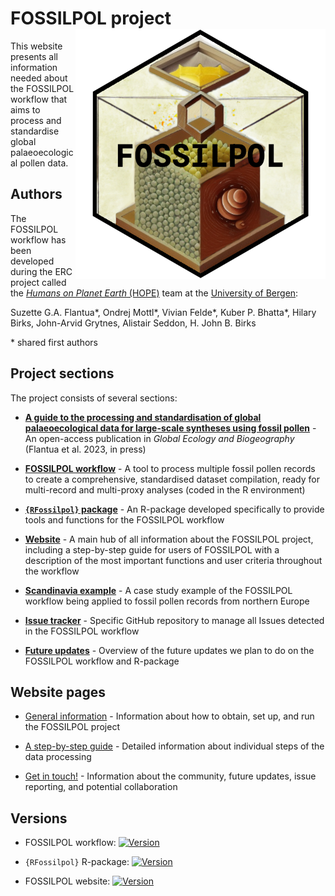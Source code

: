 # FOSSILPOL project<img src="figures/fossilpol_logo.png" align="right" width="400" />

This website presents all information needed about the FOSSILPOL workflow that aims to process and standardise global palaeoecological pollen data.

## Authors

The FOSSILPOL workflow has been developed during the ERC project called the [*Humans on Planet Earth* (HOPE)](https://www.uib.no/en/rg/EECRG/107501/hope) team at the [University of Bergen](https://www.uib.no/en):

Suzette G.A. Flantua\*, Ondrej Mottl\*, Vivian Felde\*, Kuber P. Bhatta\*, Hilary Birks, John-Arvid Grytnes, Alistair Seddon, H. John B. Birks

\* shared first authors

## Project sections

The project consists of several sections:

* **[A guide to the processing and standardisation of global palaeoecological data for large-scale syntheses using fossil pollen]()** - An open-access publication in *Global Ecology and Biogeography* (Flantua et al. 2023, in press)

* **[FOSSILPOL workflow](https://github.com/HOPE-UIB-BIO/FOSSILPOL-workflow)** - A tool to process multiple fossil pollen records to create a comprehensive, standardised dataset compilation, ready for multi-record and multi-proxy analyses (coded in the R environment)

* **[`{RFossilpol}` package](https://github.com/HOPE-UIB-BIO/R-Fossilpol-package)** - An R-package developed specifically to provide tools and functions for the FOSSILPOL workflow

* **[Website](https://hope-uib-bio.github.io/FOSSILPOL-website)** - A main hub of all information about the FOSSILPOL project, including a step-by-step guide for users of FOSSILPOL with a description of the most important functions and user criteria throughout the workflow

* **[Scandinavia example](https://github.com/HOPE-UIB-BIO/FOSSILPOL-example-Scandinavia)** - A case study example of the FOSSILPOL workflow being applied to fossil pollen records from northern Europe

* **[Issue tracker](https://github.com/HOPE-UIB-BIO/FOSSILPOL-issues/issues)** - Specific GitHub repository to manage all Issues detected in the FOSSILPOL workflow

* **[Future updates](https://github.com/orgs/HOPE-UIB-BIO/projects/3/views/1)** - Overview of the future updates we plan to do on the FOSSILPOL workflow and R-package

## Website pages

* [General information](about.html) - Information about how to obtain, set up, and run the FOSSILPOL project

* [A step-by-step guide](step_by_step_guide.html) - Detailed information about individual steps of the data processing

* [Get in touch!](get_in_touch.html) - Information about the community, future updates, issue reporting, and potential collaboration

## Versions

* FOSSILPOL workflow: [![Version](https://img.shields.io/github/v/release/HOPE-UIB-BIO/FOSSILPOL-workflow?label=Version&logo=github)](https://github.com/HOPE-UIB-BIO/FOSSILPOL-workflow/releases)

* `{RFossilpol}` R-package: [![Version](https://img.shields.io/github/v/release/HOPE-UIB-BIO/R-Fossilpol-package?label=Version&logo=github)](https://github.com/HOPE-UIB-BIO/R-Fossilpol-package/releases)

* FOSSILPOL website: [![Version](https://img.shields.io/github/v/release/HOPE-UIB-BIO/FOSSILPOL-website?label=Version&logo=github)](https://github.com/HOPE-UIB-BIO/FOSSILPOL-website/releases)
